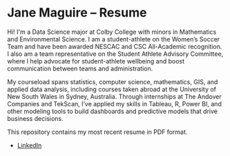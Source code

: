 # Jane Maguire – Resume

Hi! I'm a Data Science major at Colby College with minors in Mathematics and Environmental Science. I am a student-athlete on the Women’s Soccer Team and have been awarded NESCAC and CSC All-Academic recognition. I also am a team representative on the Student Athlete Advisory Committee, where I help advocate for student-athlete wellbeing and boost communication between teams and administration.

My courseload spans statistics, computer science, mathematics, GIS, and applied data analysis, including courses taken abroad at the University of New South Wales in Sydney, Australia. Through internships at The Andover Companies and TekScan, I’ve applied my skills in Tableau, R, Power BI, and other modeling tools to build dashboards and predictive models that drive business decisions.

This repository contains my most recent resume in PDF format.

- [LinkedIn](https://www.linkedin.com/in/jane-maguire-9624b8291/)
